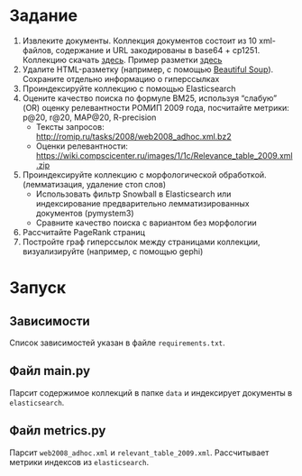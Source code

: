 # Задание

1. Извлеките документы. Коллекция документов состоит из 10 xml-файлов, содержание и URL закодированы в base64 + cp1251. Коллекцию скачать [здесь](https://drive.google.com/file/d/1xV7Z0POUYEOnTOCXc_UsxP3-ihUI-g_q/view). Пример разметки [здесь](http://romip.ru/docs/sample-document1.xml)
2. Удалите HTML-разметку (например, с помощью [Beautiful Soup](https://www.crummy.com/software/BeautifulSoup/)). Сохраните отдельно информацию о гиперссылках
3. Проиндексируйте коллекцию с помощью Elasticsearch
4. Оцените качество поиска по формуле BM25, используя “слабую” (OR) оценку релевантности РОМИП 2009 года, посчитайте метрики: p@20, r@20, MAP@20, R-precision
    - Тексты запросов: http://romip.ru/tasks/2008/web2008_adhoc.xml.bz2
    - Оценки релевантности: https://wiki.compscicenter.ru/images/1/1c/Relevance_table_2009.xml.zip
5. Проиндексируйте коллекцию с морфологической обработкой.(лемматизация, удаление стоп слов)
    - Использовать фильтр Snowball в Elasticsearch или индексирование предварительно лемматизированных документов (pymystem3)
    - Сравните качество поиска с вариантом без морфологии
6. Рассчитайте PageRank страниц
7. Постройте граф гиперссылок между страницами коллекции, визуализируйте (например, с помощью gephi)

# Запуск

## Зависимости
Список зависимостей указан в файле `requirements.txt`.

## Файл main.py
Парсит содержимое коллекций в папке `data` и индексирует документы в `elasticsearch`.

## Файл metrics.py
Парсит `web2008_adhoc.xml` и `relevant_table_2009.xml`. Рассчитывает метрики индексов из `elasticsearch`.